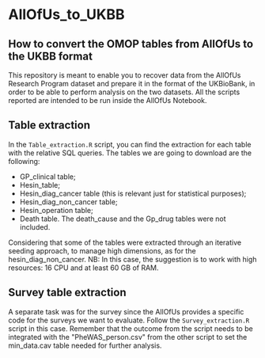 # AllOfUs_to_UKBB
## How to convert the OMOP tables from AllOfUs to the UKBB format

This repository is meant to enable you to recover data from the AllOfUs Research Program dataset and prepare it in the format of the UKBioBank, in order to be able to perform analysis on the two datasets.
All the scripts reported are intended to be run inside the AllOfUs Notebook.

## Table extraction

In the `Table_extraction.R` script, you can find the extraction for each table with the relative SQL queries.
The tables we are going to download are the following:
- GP_clinical table;
- Hesin_table;
- Hesin_diag_cancer table (this is relevant just for statistical purposes);
- Hesin_diag_non_cancer table;
- Hesin_operation table;
- Death table.
The death_cause and the Gp_drug tables were not included.

Considering that some of the tables were extracted through an iterative seeding approach, to manage high dimensions, as for the hesin_diag_non_cancer.
NB: In this case, the suggestion is to work with high resources: 16 CPU and at least 60 GB of RAM.

## Survey table extraction
A separate task was for the survey since the AllOfUs provides a specific code for the surveys we want to evaluate.
Follow the `Survey_extraction.R` script in this case. Remember that the outcome from the script needs to be integrated with the "PheWAS_person.csv" from the other script to set the min_data.cav table needed for further analysis.
